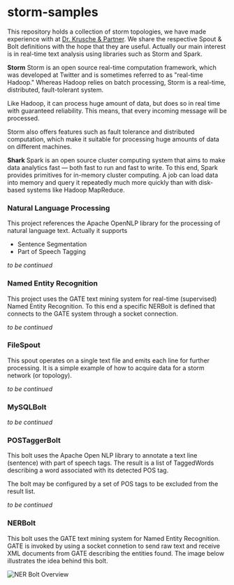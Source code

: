storm-samples
=============

This repository holds a collection of storm topologies, we have made experience with at 
[Dr. Krusche & Partner](http://www.dr-kruscheundpartner.de). We share the respective Spout & Bolt 
definitions with the hope that they are useful. Actually our main interest is in real-time text analysis using libraries 
such as Storm and Spark.

**Storm**
Storm is an open source real-time computation framework, which was developed at Twitter and is sometimes referred 
to as "real-time Hadoop." Whereas Hadoop relies on batch processing, Storm is a real-time, distributed, fault-tolerant system. 

Like Hadoop, it can process huge amount of data, but does so in real time with guaranteed reliability. This means, that 
every incoming message will be processed. 

Storm also offers features such as fault tolerance and distributed computation, which make it suitable for processing 
huge amounts of data on different machines.

**Shark**
Spark is an open source cluster computing system that aims to make data analytics fast — both fast to run and fast to 
write. To this end, Spark provides primitives for in-memory cluster computing. A job can load data into memory and 
query it repeatedly much more quickly than with disk-based systems like Hadoop MapReduce.

### Natural Language Processing
This project references the Apache OpenNLP library for the processing of natural language text. Actually it supports
* Sentence Segmentation
* Part of Speech Tagging

_to be continued_

### Named Entity Recognition
This project uses the GATE text mining system for real-time (supervised) Named Entity Recognition. To this end a specific 
NERBolt is defined that connects to the GATE system through a socket connection.

_to be continued_

### FileSpout
This spout operates on a single text file and emits each line for further processing. It is a simple example of how 
to acquire data for a storm network (or topology).

_to be continued_

### MySQLBolt

_to be continued_

### POSTaggerBolt
This bolt uses the Apache Open NLP library to annotate a text line (sentence) with part of speech tags. The result is a 
list of TaggedWords describing a word associated with its detected POS tag.

The bolt may be configured by a set of POS tags to be excluded from the result list.

_to be continued_

### NERBolt
This bolt uses the GATE text mining system for Named Entity Recognition. GATE is invoked by using a socket connetion to 
send raw text and receive XML documents from GATE describing the entities found. The image below illustrates the idea behind 
this bolt.

![NER Bolt Overview](https://raw.github.com/skrusche63/storm-samples/master/src/main/resources/NERBolt.png)

